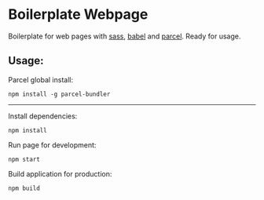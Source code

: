 # Boilerplate Webpage

Boilerplate for web pages with [sass](https://sass-lang.com/), [babel](https://babeljs.io/) and [parcel](https://parceljs.org/). Ready for usage.

## Usage:

Parcel global install:

`npm install -g parcel-bundler`

---

Install dependencies:

`npm install`

Run page for development:

`npm start`

Build application for production:

`npm build`
